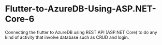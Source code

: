 # Flutter-to-AzureDB-Using-ASP.NET-Core-6
Connecting the flutter to AzureDB using REST API (ASP.NET Core) to do any kind of activity that involve database such as CRUD and login.

